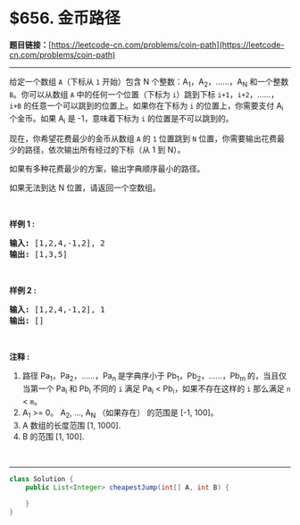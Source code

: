 # $656. 金币路径

**题目链接：**[https://leetcode-cn.com/problems/coin-path](https://leetcode-cn.com/problems/coin-path)

---

<div class="content__1Y2H">
 <div class="notranslate">
  <p>给定一个数组 <code>A</code>（下标从 <code>1</code> 开始）包含 N 个整数：A<sub>1</sub>，A<sub>2</sub>，……，A<sub>N</sub>&nbsp;和一个整数 <code>B</code>。你可以从数组 <code>A</code> 中的任何一个位置（下标为 <code>i</code>）跳到下标&nbsp;<code>i+1</code>，<code>i+2</code>，……，<code>i+B</code>&nbsp;的任意一个可以跳到的位置上。如果你在下标为 <code>i</code> 的位置上，你需要支付 A<sub>i</sub> 个金币。如果 A<sub>i</sub> 是 -1，意味着下标为 <code>i</code> 的位置是不可以跳到的。</p> 
  <p>现在，你希望花费最少的金币从数组 <code>A</code> 的 <code>1</code> 位置跳到&nbsp;<code>N</code> 位置，你需要输出花费最少的路径，依次输出所有经过的下标（从 1 到 N）。</p> 
  <p>如果有多种花费最少的方案，输出字典顺序最小的路径。</p> 
  <p>如果无法到达 N 位置，请返回一个空数组。</p> 
  <p>&nbsp;</p> 
  <p><strong>样例 1 :</strong></p> 
  <pre class="language-text"><strong>输入:</strong> [1,2,4,-1,2], 2
<strong>输出:</strong> [1,3,5]
</pre> 
  <p>&nbsp;</p> 
  <p><strong>样例 2 :</strong></p> 
  <pre class="language-text"><strong>输入:</strong> [1,2,4,-1,2], 1
<strong>输出:</strong> []
</pre> 
  <p>&nbsp;</p> 
  <p><strong>注释 :</strong></p> 
  <ol> 
   <li>路径 Pa<sub>1</sub>，Pa<sub>2</sub>，……，Pa<sub>n&nbsp;</sub>是字典序小于 Pb<sub>1</sub>，Pb<sub>2</sub>，……，Pb<sub>m&nbsp;</sub>的，当且仅当第一个 Pa<sub>i</sub> 和 Pb<sub>i</sub> 不同的 <code>i</code> 满足 Pa<sub>i</sub> &lt; Pb<sub>i</sub>，如果不存在这样的 <code>i</code> 那么满足 <code>n</code> &lt; <code>m</code>。</li> 
   <li>A<sub>1</sub> &gt;= 0。&nbsp;A<sub>2</sub>, ..., A<sub>N</sub>&nbsp;（如果存在）&nbsp;的范围是 [-1, 100]。</li> 
   <li>A 数组的长度范围 [1, 1000].</li> 
   <li>B 的范围&nbsp;[1, 100].</li> 
  </ol> 
  <p>&nbsp;</p> 
 </div>
</div>

---

```java
class Solution {
    public List<Integer> cheapestJump(int[] A, int B) {
        
    }
}
```